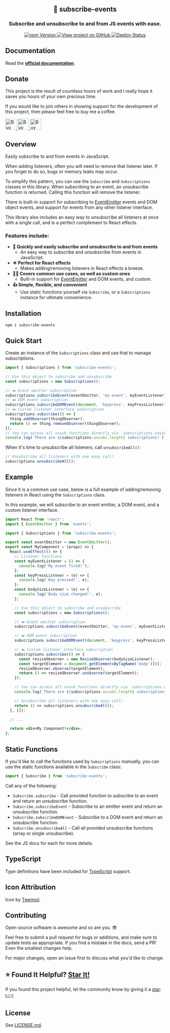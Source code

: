 <h2 align="center">
  🔔 subscribe-events
</h2>
<h3 align="center">
  Subscribe and unsubscribe to and from JS events with ease.
</h3>
<p align="center">
  <a href="https://badge.fury.io/js/subscribe-events" target="_blank" rel="noopener noreferrer">
    <img src="https://badge.fury.io/js/subscribe-events.svg" alt="npm Version" />
  </a>
  <a href="https://github.com/justinmahar/subscribe-events/" target="_blank" rel="noopener noreferrer">
    <img src="https://img.shields.io/badge/GitHub-Source-success" alt="View project on GitHub" />
  </a>
  <a href="https://github.com/justinmahar/subscribe-events/actions?query=workflow%3ADeploy" target="_blank" rel="noopener noreferrer">
    <img src="https://github.com/justinmahar/subscribe-events/workflows/Deploy/badge.svg" alt="Deploy Status" />
  </a>
</p>

## Documentation

Read the **[official documentation](https://justinmahar.github.io/subscribe-events/)**.

## Donate 

This project is the result of countless hours of work and I really hope it saves you hours of your own precious time.

If you would like to join others in showing support for the development of this project, then please feel free to buy me a coffee.

<a href="https://paypal.me/thejustinmahar/5">
  <img src="https://justinmahar.github.io/subscribe-events/support/coffee-1.png" alt="Buy me a coffee" height="35" />
</a> <a href="https://paypal.me/thejustinmahar/15">
  <img src="https://justinmahar.github.io/subscribe-events/support/coffee-3.png" alt="Buy me 3 coffees" height="35" />
</a> <a href="https://paypal.me/thejustinmahar/25">
  <img src="https://justinmahar.github.io/subscribe-events/support/coffee-5.png" alt="Buy me 5 coffees" height="35" />
</a>

## Overview

Easily subscribe to and from events in JavaScript.

When adding listeners, often you will need to remove that listener later. If you forget to do so, bugs or memory leaks may occur.

To simplify this pattern, you can use the `Subscribe` and `Subscriptions` classes in this library. When subscribing to an event, an unsubscribe function is returned. Calling this function will remove the listener.

There is built-in support for subscribing to [EventEmitter](https://nodejs.org/api/events.html#class-eventemitter) events and DOM object events, and support for events from any other listener interface.

This library also includes an easy way to unsubscribe all listeners at once with a single call, and is a perfect complement to React effects.

### Features include:

- **🔔 Quickly and easily subscribe and unsubscribe to and from events**
  - An easy way to subscribe and unsubscribe from events in JavaScript.
- **⚛️ Perfect for React effects**
  - Makes adding/removing listeners in React effects a breeze.
- **💁‍♀️ Covers common use cases, as well as custom ones**
  - Built-in support for [EventEmitter](https://nodejs.org/api/events.html#class-eventemitter) and DOM events, and custom.
- **👍 Simple, flexible, and convenient**
  - Use static functions yourself via `Subscribe`, or a `Subscriptions` instance for ultimate convenience.

## Installation

```
npm i subscribe-events
```

## Quick Start

Create an instance of the `Subscriptions` class and use that to manage subscriptions.

```jsx
import { Subscriptions } from 'subscribe-events';
```

```jsx
// Use this object to subscribe and unsubscribe
const subscriptions = new Subscriptions();

// ➡️ Event emitter subscription
subscriptions.subscribeEvent(eventEmitter, 'my-event', myEventListener);
// ➡️ DOM event subscription
subscriptions.subscribeDOMEvent(document, 'keypress', keyPressListener);
// ➡️ Custom listener interface subscription
subscriptions.subscribe(() => {
  thing.addObserver(thingObserver);
  return () => thing.removeObserver(thingObserver);
});
// You can access all unsub functions directly via `subscriptions.unsubs`
console.log(`There are ${subscriptions.unsubs.length} subscriptions!`);
```

When it's time to unsubscribe all listeners, call `unsubscribeAll()`:

```jsx
// Unsubscribe all listeners with one easy call!
subscriptions.unsubscribeAll();
```

## Example

Since it is a common use case, below is a full example of adding/removing listeners in React using the `Subscriptions` class.

In this example, we will subscribe to an event emitter, a DOM event, and a custom listener interface.

```jsx
import React from 'react';
import { EventEmitter } from 'events';

import { Subscriptions } from 'subscribe-events';

export const eventEmitter = new EventEmitter();
export const MyComponent = (props) => {
  React.useEffect(() => {
    // Listener functions
    const myEventListener = () => {
      console.log('My event fired!');
    };
    const keyPressListener = (e) => {
      console.log('Key pressed!', e);
    };
    const bodySizeListener = (e) => {
      console.log('Body size changed!', e);
    };

    // Use this object to subscribe and unsubscribe
    const subscriptions = new Subscriptions();

    // ➡️ Event emitter subscription
    subscriptions.subscribeEvent(eventEmitter, 'my-event', myEventListener);

    // ➡️ DOM event subscription
    subscriptions.subscribeDOMEvent(document, 'keypress', keyPressListener);

    // ➡️ Custom listener interface subscription
    subscriptions.subscribe(() => {
      const resizeObserver = new ResizeObserver(bodySizeListener);
      const targetElement = document.getElementsByTagName('body')[0];
      resizeObserver.observe(targetElement);
      return () => resizeObserver.unobserve(targetElement);
    });

    // You can access all unsub functions directly via `subscriptions.unsubs`
    console.log(`There are ${subscriptions.unsubs.length} subscriptions!`);

    // Unsubscribe all listeners with one easy call!
    return () => subscriptions.unsubscribeAll();
  }, []);

  // ...

  return <div>My Component!</div>;
};
```

## Static Functions

If you'd like to call the functions used by `Subscriptions` manually, you can use the static functions available in the `Subscribe` class:

```js
import { Subscribe } from 'subscribe-events';
```

Call any of the following:

- `Subscribe.subscribe` - Call provided function to subscribe to an event and return an unsubscribe function.
- `Subscribe.subscribeEvent` - Subscribe to an emitter event and return an unsubscribe function.
- `Subscribe.subscribeDOMEvent` - Subscribe to a DOM event and return an unsubscribe function.
- `Subscribe.unsubscribeAll` - Call all provided unsubscribe functions (array or single unsubscribe).

See the JS docs for each for more details.

## TypeScript

Type definitions have been included for [TypeScript](https://www.typescriptlang.org/) support.

## Icon Attribution

Icon by [Twemoji](https://github.com/twitter/twemoji).

## Contributing

Open source software is awesome and so are you. 😎

Feel free to submit a pull request for bugs or additions, and make sure to update tests as appropriate. If you find a mistake in the docs, send a PR! Even the smallest changes help.

For major changes, open an issue first to discuss what you'd like to change.

## ⭐ Found It Helpful? [Star It!](https://github.com/justinmahar/subscribe-events/stargazers)

If you found this project helpful, let the community know by giving it a [star](https://github.com/justinmahar/subscribe-events/stargazers): [👉⭐](https://github.com/justinmahar/subscribe-events/stargazers)

## License

See [LICENSE.md](https://justinmahar.github.io/subscribe-events/?path=/story/license--page).